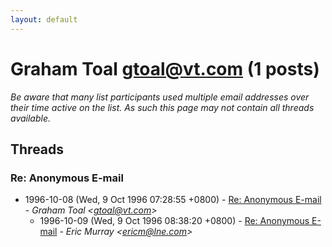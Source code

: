 ```yaml
---
layout: default
---
```


# Graham Toal <gtoal@vt.com> (1 posts)

_Be aware that many list participants used multiple email addresses over their time active on the list. As such this page may not contain all threads available._

## Threads

### Re: Anonymous E-mail
+ 1996-10-08 (Wed, 9 Oct 1996 07:28:55 +0800) - [Re: Anonymous E-mail](/archive/1996/10/5a82ecc7013d76204b118fe48dd60f87fa5dfe3f34fdfe33d13a486bac5ef814) - _Graham Toal \<gtoal@vt.com\>_
  + 1996-10-09 (Wed, 9 Oct 1996 08:38:20 +0800) - [Re: Anonymous E-mail](/archive/1996/10/9856a1c391fb4a3fdca55b594b1b768108180e09c66301d459f41dd759191417) - _Eric Murray \<ericm@lne.com\>_

